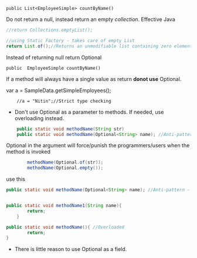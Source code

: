 
    public List<EmployeeSimple> countByName()

Do not return a null, instead return an empty *collection*. Effective Java

```java
//return Collections.emptyList();

//using Static Factory - takes care of empty List
return List.of();//Returns an unmodifiable list containing zero elements.
```
Instead of returning null return Optional<T>

    public  EmployeeSimple countByName()

If a method will always have a single value as return **donot use** Optional.

var a = SampleData.getSimpleEmployees();

        //a = "Nitin";//Strict type checking


* Don't use Optional<T> as a parameter to methods. If needed, use overloading instead.
```java
    public static void methodName(String str)
    public static void methodName(Optional<String> name); //Anti-pattern - DO NOT DO THIS
```

Optional in the argument will force/punish the programmers/users when the method is invoked
```java
        methodName(Optional.of(str));
        methodName(Optional.empty());
```

use this
```java
public static void methodName(Optional<String> name); //Anti-pattern - Split into the below


public static void methodName1(String name){
        return;
    }

public static void methodName(){ //Overloaded
        return;
}
```

* There is little reason to use Optional as a field.

